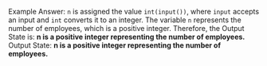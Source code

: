 Example Answer:
`n` is assigned the value `int(input())`, where `input` accepts an input and `int` converts it to an integer. The variable `n` represents the number of employees, which is a positive integer. Therefore, the Output State is: **n is a positive integer representing the number of employees.**
Output State: **n is a positive integer representing the number of employees.**